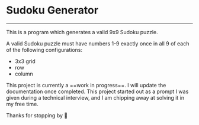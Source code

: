# Sudoku Generator
---
This is a program which generates a valid 9x9 Sudoku puzzle. 

A valid Sudoku puzzle must have numbers 1-9 exactly once in all 9 of each of the following configurations:
- 3x3 grid
- row
- column

This project is currently a ==work in progress==. I will update the documentation once completed. This project started out as a prompt I was given during a technical interview, and I am chipping away at solving it in my free time.

Thanks for stopping by :wave: